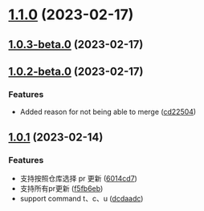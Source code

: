 # [1.1.0](https://github.com/baiwusanyu-c/pr-checker/compare/v1.0.3-beta.0...v1.1.0) (2023-02-17)



## [1.0.3-beta.0](https://github.com/baiwusanyu-c/pr-checker/compare/v1.0.2-beta.0...v1.0.3-beta.0) (2023-02-17)



## [1.0.2-beta.0](https://github.com/baiwusanyu-c/pr-checker/compare/v1.0.1...v1.0.2-beta.0) (2023-02-17)


### Features

* Added reason for not being able to merge ([cd22504](https://github.com/baiwusanyu-c/pr-checker/commit/cd2250411469ac00ad19390979a63499f47084b3))



## [1.0.1](https://github.com/baiwusanyu-c/pr-checker/compare/dcdaadc619d5d3b9c1824861aafeb845001f3a03...v1.0.1) (2023-02-14)


### Features

* 支持按照仓库选择 pr 更新 ([6014cd7](https://github.com/baiwusanyu-c/pr-checker/commit/6014cd71fe77ea0d857805ad98f7344e945e9227))
* 支持所有pr更新 ([f5fb6eb](https://github.com/baiwusanyu-c/pr-checker/commit/f5fb6ebcfdb0a522310386b735aea30ff732edbb))
* support command t、c、u ([dcdaadc](https://github.com/baiwusanyu-c/pr-checker/commit/dcdaadc619d5d3b9c1824861aafeb845001f3a03))




